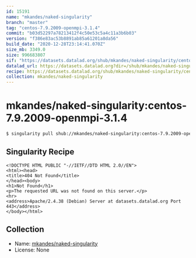```yaml
---
id: 15191
name: "mkandes/naked-singularity"
branch: "master"
tag: "centos-7.9.2009-openmpi-3.1.4"
commit: "b03d52297a78213412f4c50e53c5a4c11a3b6b03"
version: "f386e83ac53b8891ab85a61201a8da56"
build_date: "2020-12-28T23:14:41.070Z"
size_mb: 3349.0
size: 996683807
sif: "https://datasets.datalad.org/shub/mkandes/naked-singularity/centos-7.9.2009-openmpi-3.1.4/2020-12-28-b03d5229-f386e83a/f386e83ac53b8891ab85a61201a8da56.sif"
datalad_url: https://datasets.datalad.org?dir=/shub/mkandes/naked-singularity/centos-7.9.2009-openmpi-3.1.4/2020-12-28-b03d5229-f386e83a/
recipe: https://datasets.datalad.org/shub/mkandes/naked-singularity/centos-7.9.2009-openmpi-3.1.4/2020-12-28-b03d5229-f386e83a/Singularity
collection: mkandes/naked-singularity
---
```


# mkandes/naked-singularity:centos-7.9.2009-openmpi-3.1.4

```bash
$ singularity pull shub://mkandes/naked-singularity:centos-7.9.2009-openmpi-3.1.4
```

## Singularity Recipe

```singularity
<!DOCTYPE HTML PUBLIC "-//IETF//DTD HTML 2.0//EN">
<html><head>
<title>404 Not Found</title>
</head><body>
<h1>Not Found</h1>
<p>The requested URL was not found on this server.</p>
<hr>
<address>Apache/2.4.38 (Debian) Server at datasets.datalad.org Port 443</address>
</body></html>
```

## Collection

 - Name: [mkandes/naked-singularity](https://github.com/mkandes/naked-singularity)
 - License: None

